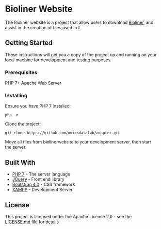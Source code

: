 # Bioliner Website

The Bioliner website is a project that allow users to download [Bioliner](https://github.com/omicsdatalab/bioliner), and assist in the creation of files used in it. 

## Getting Started

These instructions will get you a copy of the project up and running on your local machine for development and testing purposes.

### Prerequisites

PHP 7+
Apache Web Server

### Installing

Ensure you have PHP 7 installed:
```
php -v
```
Clone the project: 
```
git clone https://github.com/omicsdatalab/adapter.git
```
Move all files from biolinerwebsite to your development server, then start the server.

## Built With

* [PHP 7](http://php.net/downloads.php) - The server language
* [JQuery](https://jquery.com/) - Front end library
* [Bootstrap 4.0](https://getbootstrap.com/docs/4.0/getting-started/introduction/) - CSS framework
* [XAMPP](https://www.apachefriends.org/index.html) - Development Server

## License

This project is licensed under the Apache License 2.0 - see the [LICENSE.md](LICENSE.md) file for details
